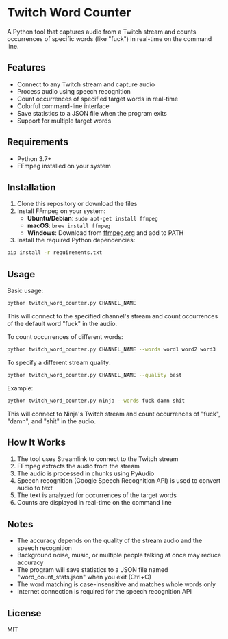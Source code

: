 # Twitch Word Counter

A Python tool that captures audio from a Twitch stream and counts occurrences of specific words (like "fuck") in real-time on the command line.

## Features

- Connect to any Twitch stream and capture audio
- Process audio using speech recognition
- Count occurrences of specified target words in real-time
- Colorful command-line interface
- Save statistics to a JSON file when the program exits
- Support for multiple target words

## Requirements

- Python 3.7+
- FFmpeg installed on your system

## Installation

1. Clone this repository or download the files
2. Install FFmpeg on your system:
   - **Ubuntu/Debian**: `sudo apt-get install ffmpeg`
   - **macOS**: `brew install ffmpeg`
   - **Windows**: Download from [ffmpeg.org](https://ffmpeg.org/download.html) and add to PATH
3. Install the required Python dependencies:

```bash
pip install -r requirements.txt
```

## Usage

Basic usage:

```bash
python twitch_word_counter.py CHANNEL_NAME
```

This will connect to the specified channel's stream and count occurrences of the default word "fuck" in the audio.

To count occurrences of different words:

```bash
python twitch_word_counter.py CHANNEL_NAME --words word1 word2 word3
```

To specify a different stream quality:

```bash
python twitch_word_counter.py CHANNEL_NAME --quality best
```

Example:

```bash
python twitch_word_counter.py ninja --words fuck damn shit
```

This will connect to Ninja's Twitch stream and count occurrences of "fuck", "damn", and "shit" in the audio.

## How It Works

1. The tool uses Streamlink to connect to the Twitch stream
2. FFmpeg extracts the audio from the stream
3. The audio is processed in chunks using PyAudio
4. Speech recognition (Google Speech Recognition API) is used to convert audio to text
5. The text is analyzed for occurrences of the target words
6. Counts are displayed in real-time on the command line

## Notes

- The accuracy depends on the quality of the stream audio and the speech recognition
- Background noise, music, or multiple people talking at once may reduce accuracy
- The program will save statistics to a JSON file named "word_count_stats.json" when you exit (Ctrl+C)
- The word matching is case-insensitive and matches whole words only
- Internet connection is required for the speech recognition API

## License

MIT